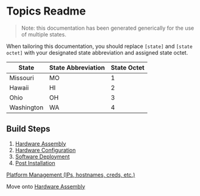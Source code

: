 # Topics Readme
> Note: this documentation has been generated generically for the use of multiple states.

When tailoring this documentation, you should replace `[state]` and `[state octet]` with your designated state abbreviation and assigned state octet.

| State      |  State Abbreviation   | State Octet |
|------------|-----------------------|-------------|
| Missouri   | MO                    | 1           |
| Hawaii     | HI                    | 2           |
| Ohio       | OH                    | 3           |
| Washington | WA                    | 4           |

## Build Steps
1. [Hardware Assembly](hardware-assembly.md)
1. [Hardware Configuration](hardware-configuration.md)
1. [Software Deployment](software-deployment.md)
1. [Post Installation](post-install.md)

[Platform Management (IPs, hostnames, creds, etc.)](platform-management.md)

Move onto [Hardware Assembly](hardware-assembly.md)
